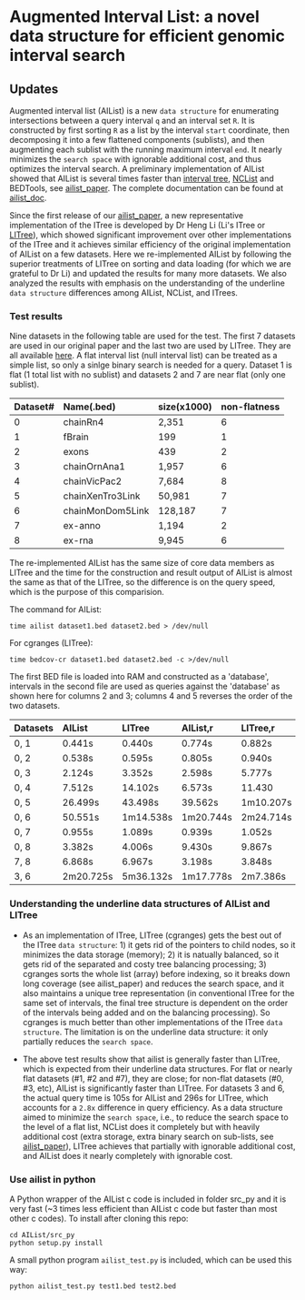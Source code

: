# Augmented Interval List: a novel data structure for efficient genomic interval search

## Updates

Augmented interval list (AIList) is a new `data structure` for enumerating intersections between a query interval `q` and an interval set `R`. It is constructed by first sorting `R` as a list by the interval `start` coordinate, then decomposing it into a few flattened components (sublists), and then augmenting each sublist with the running maximum interval `end`. It nearly minimizes the `search space` with ignorable additional cost, and thus optimizes the interval search. A preliminary implementation of AIList showed that AIList is several times faster than [interval tree][ITree], [NCList][NCList] and BEDTools, see [ailist_paper][ailist_paper]. The complete documentation can be found at [ailist_doc][ailist_doc]. 

Since the first release of our [ailist_paper][ailist_paper], a new representative implementation of the ITree is developed by Dr Heng Li (Li's ITree or [LITree][LITree]), which showed significant improvement over other implementations of the ITree and it achieves similar efficiency of the original implementation of AIList on a few datasets. Here we re-implemented AIList by following the superior treatments of LITree on sorting and data loading (for which we are grateful to Dr Li) and updated the results for many more datasets. We also analyzed the results with emphasis on the understanding of the underline `data structure` differences among AIList, NCList, and ITrees.

### Test results

Nine datasets in the following table are used for the test. The first 7 datasets are used in our original paper and the last two are used by LITree. They are all available 
[here](http://big.databio.org/example_data/AIList/aIListTestData.tgz). A flat interval list (null interval list) can be treated as a simple list, so only a sinlge binary search is needed for a query. Dataset 1 is flat (1 total list with no sublist) and datasets 2 and 7 are near flat (only one sublist).

|Dataset#  |Name(.bed)        |size(x1000) |non-flatness |
|:---------|:-----------------|:-----------|:------------|
|0         |chainRn4          |2,351       |6            |
|1         |fBrain            |199         |1            |
|2         |exons             |439         |2            |
|3         |chainOrnAna1      |1,957       |6            |
|4         |chainVicPac2      |7,684       |8            |
|5         |chainXenTro3Link  |50,981      |7            |
|6         |chainMonDom5Link  |128,187     |7            |
|7         |ex-anno           |1,194       |2            |
|8         |ex-rna            |9,945       |6            |

The re-implemented AIList has the same size of core data members as LITree and the time for the construction and result output of AIList is almost the same as that of the LITree, so the difference is on the query speed, which is the purpose of this comparision.

The command for AIList:
```
time ailist dataset1.bed dataset2.bed > /dev/null
```
For cgranges (LITree):
```
time bedcov-cr dataset1.bed dataset2.bed -c >/dev/null
```
The first BED file is loaded into RAM and constructed as a 'database', intervals in the second file are used as queries against the 'database' as shown here for columns 2 and 3; columns 4 and 5 reverses the order of the two datasets. 

|Datasets  |AIList     |LITree    |AIList,r  |LITree,r  |
|:---------|:----------|:---------|:---------|:---------|
|0, 1      |0.441s     |0.440s    |0.774s    |0.882s    |
|0, 2      |0.538s     |0.595s    |0.805s    |0.940s    |
|0, 3      |2.124s     |3.352s    |2.598s    |5.777s    |
|0, 4      |7.512s     |14.102s   |6.573s    |11.430    |
|0, 5      |26.499s    |43.498s   |39.562s   |1m10.207s |
|0, 6      |50.551s    |1m14.538s |1m20.744s |2m24.714s |
|0, 7      |0.955s     |1.089s    |0.939s    |1.052s    |
|0, 8      |3.382s     |4.006s    |9.430s    |9.867s    |
|7, 8      |6.868s     |6.967s    |3.198s    |3.848s    |
|3, 6      |2m20.725s  |5m36.132s |1m17.778s |2m7.386s  |

### Understanding the underline data structures of AIList and LITree

* As an implementation of ITree, LITree (cgranges) gets the best out of the ITree `data structure`: 1) it gets rid of the pointers to child nodes, so it minimizes the data storage (memory); 2) it is natually balanced, so it gets rid of the separated and costy tree balancing processing; 3) cgranges sorts the whole list (array) before indexing, so it breaks down long coverage (see ailist_paper) and reduces the search space, and it also maintains a unique tree representation (in conventional ITree for the same set of intervals, the final tree structure is dependent on the order of the intervals being added and on the balancing processing). So cgranges is much better than other implementations of the ITree `data structure`. The limitation is on the underline data structure: it only partially reduces the `search space`.

* The above test results show that ailist is generally faster than LITree, which is expected from their underline data structures. For flat or nearly flat datasets (#1, #2 and #7), they are close; for non-flat datasets (#0, #3, etc), AIList is significantly faster than LITree. For datasets 3 and 6, the actual query time is 105s for AIList and 296s for LITree, which accounts for a `2.8x` difference in query efficiency. As a data structure aimed to minimize the `search space`, i.e., to reduce the search space to the level of a flat list, NCList does it completely but with heavily additional cost (extra storage, extra binary search on sub-lists, see [ailist_paper][ailist_paper]), LITree achieves that partially with ignorable additional cost, and AIList does it nearly completely with ignorable cost. 

### Use ailist in python

A Python wrapper of the AIList c code is included in folder src_py and it is very fast (~3 times less efficient than AIList c code but faster than most other c codes).
To install after cloning this repo: 
```
cd AIList/src_py
python setup.py install
```
A small python program `ailist_test.py` is included, which can be used this way:
```
python ailist_test.py test1.bed test2.bed
```

[ailist_doc]: http://ailist.databio.org 
[ailist_paper]: https://www.biorxiv.org/content/10.1101/593657v1
[LITree]: https://github.com/lh3/cgranges
[NCList]: https://github.com/hunt-genes/ncls
[ITree]: https://en.wikipedia.org/wiki/Interval_tree
